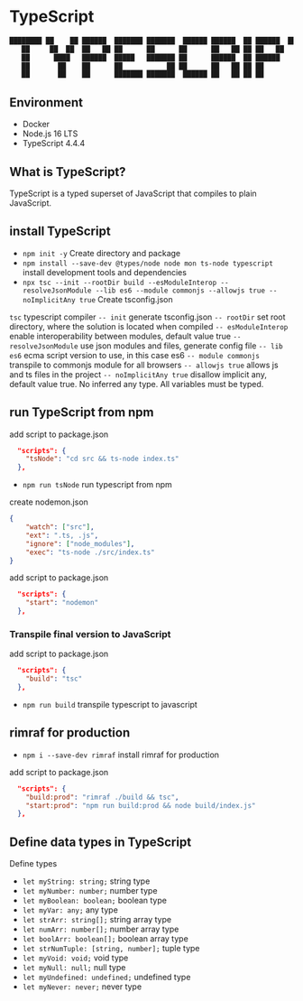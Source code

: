 # TypeScript

```typescript
████████ ██    ██ ██████  ███████ ███████  ██████ ██████  ██ ██████  ████████ 
   ██     ██  ██  ██   ██ ██      ██      ██      ██   ██ ██ ██   ██    ██    
   ██      ████   ██████  █████   ███████ ██      ██████  ██ ██████     ██ 
   ██       ██    ██      ██           ██ ██      ██   ██ ██ ██         ██ 
   ██       ██    ██      ███████ ███████  ██████ ██   ██ ██ ██         ██ 
```

## Environment

- Docker
- Node.js 16 LTS
- TypeScript 4.4.4

## What is TypeScript?

TypeScript is a typed superset of JavaScript that compiles to plain JavaScript.

## install TypeScript

- `npm init -y` Create directory and package
- `npm install --save-dev @types/node node mon ts-node typescript` install development tools and dependencies
- `npx tsc --init --rootDir build --esModuleInterop --resolveJsonModule --lib es6 --module commonjs --allowjs true --noImplicitAny true` Create tsconfig.json

`tsc` typescript compiler
`-- init` generate tsconfig.json
`-- rootDir` set root directory, where the solution is located when compiled
`-- esModuleInterop` enable interoperability between modules, default value true
`-- resolveJsonModule` use json modules and files, generate config file
`-- lib es6` ecma script version to use, in this case es6
`-- module commonjs` transpile to commonjs module for all browsers
`-- allowjs true` allows js and ts files in the project
`-- noImplicitAny true` disallow implicit any, default value true. No inferred any type. All variables must be typed.

## run TypeScript from npm

add script to package.json

```json
  "scripts": {
    "tsNode": "cd src && ts-node index.ts"
  },
```

- `npm run tsNode` run typescript from npm

create nodemon.json

```json
{
    "watch": ["src"],
    "ext": ".ts, .js",
    "ignore": ["node_modules"],
    "exec": "ts-node ./src/index.ts"
}
```

add script to package.json

```json
  "scripts": {
    "start": "nodemon"
  },
```

### Transpile final version to JavaScript

add script to package.json

```json
  "scripts": {
    "build": "tsc"
  },
```

- `npm run build` transpile typescript to javascript

## rimraf for production

- `npm i --save-dev rimraf` install rimraf for production

add script to package.json

```json
  "scripts": {
    "build:prod": "rimraf ./build && tsc",
    "start:prod": "npm run build:prod && node build/index.js"
  },
```

## Define data types in TypeScript

Define types

- `let myString: string;` string type
- `let myNumber: number;` number type
- `let myBoolean: boolean;` boolean type
- `let myVar: any;` any type
- `let strArr: string[];` string array type
- `let numArr: number[];` number array type
- `let boolArr: boolean[];` boolean array type
- `let strNumTuple: [string, number];` tuple type
- `let myVoid: void;` void type
- `let myNull: null;` null type
- `let myUndefined: undefined;` undefined type
- `let myNever: never;` never type
